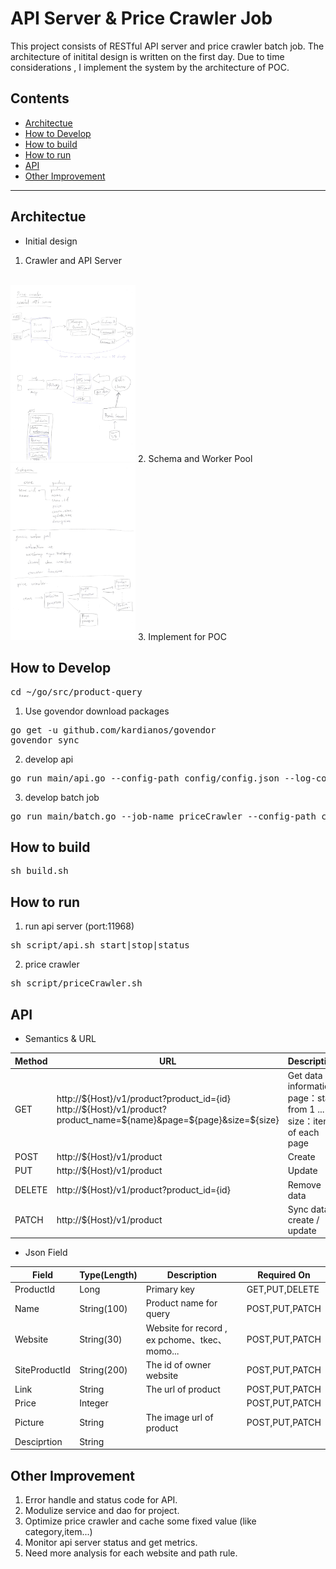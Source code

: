 # API Server & Price Crawler Job
This project consists of RESTful API server and price crawler batch job.
The architecture of initital design is written on the first day.
Due to time considerations , I implement the system by the architecture of POC.

## Contents
* [Architectue](#Architectue)
* [How to Develop](#how-to-develop)
* [How to build](#how-to-build) 
* [How to run](#how-to-run)
* [API](#api)
* [Other Improvement](#other-improvement)
---
## Architectue

* Initial design
1. Crawler and API Server
<br/>
<img src="doc/crawler_and_api_server.png" alt="Crawler and API Server" width="200">
</img>
2. Schema and Worker Pool
<br/>
<img src="doc/schema_and_worker_pool.png" alt="Schema and Worker Pool" width="200">
</img>
3. Implement for POC

## How to Develop
<pre>
cd ~/go/src/product-query
</pre>
1. Use govendor download packages
<pre>
go get -u github.com/kardianos/govendor
govendor sync
</pre>
2. develop api
<pre>
go run main/api.go --config-path config/config.json --log-config-path config/logger.json
</pre>
3. develop batch job
<pre>
go run main/batch.go --job-name priceCrawler --config-path config/config.json --log-config-path config/logger.json
</pre>
## How to build
<pre>sh build.sh</pre>
## How to run
1. run api server (port:11968)
<pre>
sh script/api.sh start|stop|status
</pre>
2. price crawler
<pre>
sh script/priceCrawler.sh
</pre>

## API
* Semantics & URL
<table>
    <thead>
        <tr>
            <th>Method</th>
            <th>URL</th>
            <th>Description</th>
        </tr>
    </thead>
    <tbody>
        <tr>
            <td>GET</td>
            <td>
            http://${Host}/v1/product?product_id={id}
            http://${Host}/v1/product?product_name=${name}&page=${page}&size=${size}
            </td>
            <td>Get data information
            page：start from 1 ... N
            size：items of each page
            </td>
        </tr>
        <tr>
            <td>POST</td>
            <td>
            http://${Host}/v1/product
            </td>
            <td>Create</td>
        </tr>
        <tr>
            <td>PUT</td>
            <td>
            http://${Host}/v1/product
            </td>
            <td>Update</td>
        </tr>
        <tr>
            <td>DELETE</td>
            <td>
            http://${Host}/v1/product?product_id={id}
            </td>
            <td>Remove data</td>
        </tr>
        <tr>
            <td>PATCH</td>
            <td>
            http://${Host}/v1/product
            </td>
            <td>Sync data , create / update</td>
        </tr>
    </tbody>
</table>

* Json Field
<table>
    <thead>
        <tr>
            <th>Field</th>
            <th>Type(Length)</th>
            <th>Description</th>
            <th>Required On</th>
        </tr>
    </thead>
    <tbody>
        <tr>
            <td>ProductId</td>
            <td>Long</td>
            <td>Primary key</td>
            <td>GET,PUT,DELETE</td>
        </tr>
        <tr>
            <td>Name</td>
            <td>String(100)</td>
            <td>Product name for query</td>
            <td>POST,PUT,PATCH</td>
        </tr>
        <tr>
            <td>Website</td>
            <td>String(30)</td>
            <td>Website for record , ex pchome、tkec、momo...</td>
            <td>POST,PUT,PATCH</td>
        </tr>
        <tr>
            <td>SiteProductId</td>
            <td>String(200)</td>
            <td>The id of owner website</td>
            <td>POST,PUT,PATCH</td>
        </tr>
        <tr>
            <td>Link</td>
            <td>String</td>
            <td>The url of product</td>
            <td>POST,PUT,PATCH</td>
        </tr>
        <tr>
            <td>Price</td>
            <td>Integer</td>
            <td></td>
            <td>POST,PUT,PATCH</td>
        </tr>
        <tr>
            <td>Picture</td>
            <td>String</td>
            <td>The image url of product</td>
            <td>POST,PUT,PATCH</td>
        </tr>
        <tr>
            <td>Desciprtion</td>
            <td>String</td>
            <td></td>
            <td></td>
        </tr>
    </tbody>
</table>

## Other Improvement
1. Error handle and status code for API.
2. Modulize service and dao for project.
3. Optimize price crawler and cache some fixed value (like category,item...)
4. Monitor api server status and get metrics.
5. Need more analysis for each website and path rule.
